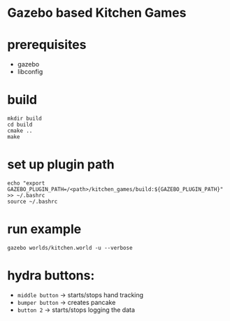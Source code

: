# Gazebo based Kitchen Games

# prerequisites
 * gazebo
 * libconfig

# build
~~~
mkdir build
cd build
cmake ..
make
~~~

# set up plugin path
~~~
echo "export GAZEBO_PLUGIN_PATH=/<path>/kitchen_games/build:${GAZEBO_PLUGIN_PATH}" >> ~/.bashrc
source ~/.bashrc
~~~

# run example
~~~
gazebo worlds/kitchen.world -u --verbose
~~~

# hydra buttons:
 * `middle button` -> starts/stops hand tracking
 * `bumper button` -> creates pancake
 * `button 2` -> starts/stops logging the data